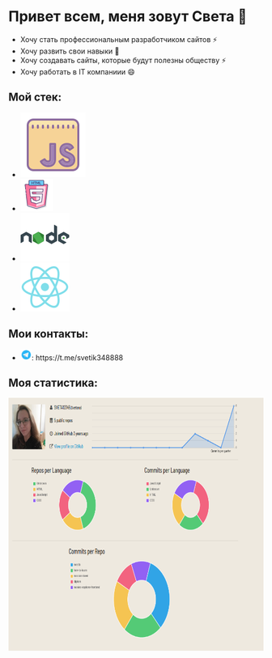 # Привет всем, меня зовут Света 👋
* Хочу стать профессиональным разработчиком сайтов ⚡
* Хочу развить свои навыки 💬
* Хочу создавать сайты, которые будут полезны обществу ⚡
* Хочу работать в IT компаниии 😄
## Мой стек:
* <img src="https://github.com/SVETA12345/SVETA12345/blob/main/javascript.svg" alt="js"/>
* <img src="https://github.com/SVETA12345/SVETA12345/blob/main/html-5.png" alt="html5"/>
* <img src="https://github.com/SVETA12345/SVETA12345/blob/main/nodejs.svg" alt="nodejs"/>
* <img src="https://github.com/SVETA12345/SVETA12345/blob/main/react.svg" alt="react"/>
## Мои контакты:
* <div display="flex" align-items="center" flex-direction="row" width="200px"><img src="https://github.com/SVETA12345/SVETA12345/blob/main/telegram.svg" width="22px" padding-top="10px" height="22px" alt="telegram"/>: https://t.me/svetik348888</div>
## Моя статистика:
<img src="https://github.com/SVETA12345/SVETA12345/blob/main/Summery.png" height="500px" alt="Статистика"/>
<!--
**SVETA12345/SVETA12345** is a ✨ _special_ ✨ repository because its `README.md` (this file) appears on your GitHub profile.

Here are some ideas to get you started:

- 🔭 I’m currently working on ...
- 🌱 I’m currently learning ...
- 👯 I’m looking to collaborate on ...
- 🤔 I’m looking for help with ...
- 💬 Ask me about ...
- 📫 How to reach me: ...
- 😄 Pronouns: ...
- ⚡ Fun fact: ...
-->
